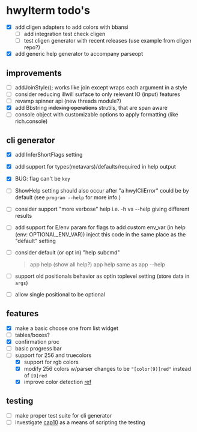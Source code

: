 # hwylterm todo's

- [x] add cligen adapters to add colors with bbansi
  - [ ] add integration test check cligen
  - [ ] test cligen generator with recent releases (use example from cligen repo?)
- [x] add generic help generator to accompany parseopt

## improvements

- [ ] addJoinStyle(); works like join except wraps each argument in a style
- [ ] consider reducing illwill surface to only relevant IO (input) features
- [ ] revamp spinner api (new threads module?)
- [x] add Bbstring ~~indexing operations~~ strutils, that are span aware
- [ ] console object with customizable options to apply formatting (like rich.console)

## cli generator

- [x] add InferShortFlags setting
- [x] add support for types(metavars)/defaults/required in help output
- [x] BUG: flag can't be `key`
- [ ] ShowHelp setting should also occur after "a hwylCliError"
      could be by default (see `program --help` for more info.)
- [ ] consider support "more verbose" help i.e. -h vs --help giving different results
- [ ] add support for E/env param for flags to add custom env_var (in help (env: OPTIONAL_ENV_VAR))
      inject this code in the same place as the "default" setting
- [ ] consider default (or opt in) "help subcmd"
  > app help (show all help?)
  > app help <subcmd> same as app <subcmd> --help
- [ ] support old positionals behavior as optin toplevel setting (store data in `args`)
- [ ] allow single positional to be optional


## features

- [x] make a basic choose one from list widget
- [ ] tables/boxes?
- [x] confirmation proc
- [ ] basic progress bar
- [ ] support for 256 and truecolors
  - [x] support for rgb colors
  - [x] modify 256 colors w/parser changes to be `"[color(9)]red"` instead of `[9]red`
  - [x] improve color detection [ref](https://github.com/Textualize/rich/blob/4101991898ee7a09fe1706daca24af5e1e054862/rich/console.py#L791)

## testing

- [ ] make proper test suite for cli generator
- [ ] investigate [cap10](https://github.com/crashappsec/cap10) as a means of scripting the testing

<!-- generated with <3 by daylinmorgan/todo -->
